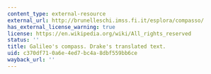 ```yaml
---
content_type: external-resource
external_url: http://brunelleschi.imss.fi.it/esplora/compasso/
has_external_license_warning: true
license: https://en.wikipedia.org/wiki/All_rights_reserved
status: ''
title: Galileo's compass. Drake's translated text.
uid: c370df71-0a6e-4ed7-bc4a-8dbf559bb6ce
wayback_url: ''
---
```

